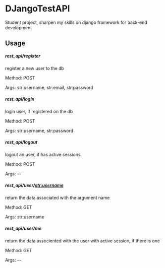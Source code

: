 # DJangoTestAPI
Student project, sharpen my skills on django framework for back-end development

## Usage

##### rest_api/register
register a new user to the db

Method: POST

Args: str:username, str:email, str:password

##### rest_api/login
login user, if registered on the db

Method: POST

Args: str:username, str:password

##### rest_api/logout
logout an user, if has active sessions

Method: POST

Args: --

##### rest_api/user/<str:username>
return the data associated with the argument name

Method: GET

Args: str:username

##### rest_api/user/me
return the data associented with the user with active session, if there is one

Method: GET

Args: --
